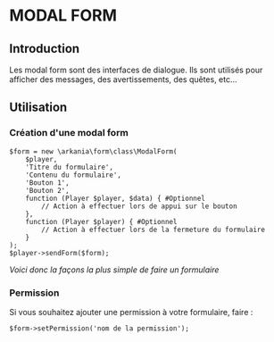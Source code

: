 # MODAL FORM
## Introduction
Les modal form sont des interfaces de dialogue. Ils sont utilisés pour afficher des messages, des avertissements, des quêtes, etc...

## Utilisation

### Création d'une modal form
```injectablephp
$form = new \arkania\form\class\ModalForm(
    $player,
    'Titre du formulaire',
    'Contenu du formulaire',
    'Bouton 1',
    'Bouton 2',
    function (Player $player, $data) { #Optionnel
        // Action à effectuer lors de appui sur le bouton
    },
    function (Player $player) { #Optionnel
        // Action à effectuer lors de la fermeture du formulaire
    }
);
$player->sendForm($form);
```
*Voici donc la façons la plus simple de faire un formulaire*

### Permission
Si vous souhaitez ajouter une permission à votre formulaire, faire :
```injectablephp
$form->setPermission('nom de la permission');
```